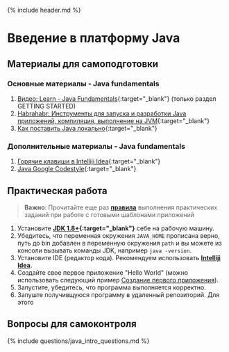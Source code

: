 {% include header.md %}

Введение в платформу Java
====================

Материалы для самоподготовки
---------------------
### Основные материалы - Java fundamentals
1. [Видео: Learn - Java Fundamentals](https://learn.by/courses/course-v1:EPAM+JF+ext1/about){:target="_blank"} (только раздел GETTING STARTED)
1. [Habrahabr: Инструменты для запуска и разработки Java приложений, компиляция, выполнение на JVM](https://habr.com/ru/post/471772/){:target="_blank"}
1. [Как поставить Java локально](https://www.w3schools.com/java/java_getstarted.asp){:target="_blank"}

### Дополнительные материалы - Java fundamentals
1. [Горячие клавиши в Intelliji Idea](./Intelliji_idea_shortcuts.pdf){:target="_blank"}
1. [Java Google Codestyle](https://google.github.io/styleguide/javaguide.html){:target="_blank"}

Практическая работа
---------------------
>**Важно**: Прочитайте еще раз **[правила]({{site.materialsurl}}general/practical_tasks_completing_rules)** выполнения практических заданий при работе с готовыми шаблонами приложений

1. Установите **[JDK 1.8+](https://www.oracle.com/technetwork/java/javase/downloads/jdk8-downloads-2133151.html){:target="_blank"}** себе 
на рабочую машину.
2. Убедитесь, что переменная окружения `JAVA_HOME` прописана верно, путь до bin добавлен в переменную окружения `path` и вы можете из консоли вызывать команды JDK, например `java -version`. 
3. Установите IDE (редактор кода). Рекомендуем использовать **[Intelliji Idea](https://www.jetbrains.com/idea/)**.
4. Создайте свое первое приложение "Hello World" (можно использовать следующий пример [Создание первого приложения]({{site.materialsurl}}java_intro/hello-world-tutorial)).
5. Запустите, убедитесь, что программа выполняется корректно.
6. Запуште получивщуюся программу в удаленный репозиторий. Для этого 

Вопросы для самоконтроля
---------------------
{% include questions/java_intro_questions.md %}